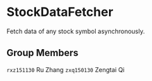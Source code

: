 # StockDataFetcher
Fetch data of any stock symbol asynchronously.

## Group Members

`rxz151130` Ru Zhang
`zxq150130` Zengtai Qi
